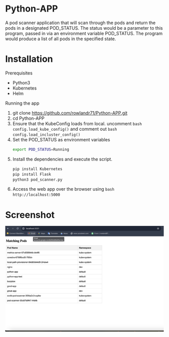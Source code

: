 # Python-APP
A pod scanner application that will scan through the pods and return the pods in a designated POD_STATUS. The status would be a parameter to this program, passed in via an environment variable POD_STATUS.  The program would produce a list of all pods in the specified state.

# Installation

Prerequisites
* Python3
* Kubernetes
* Helm

Running the app
1. git clone https://github.com/rowlandr71/Python-APP.git
2. cd Python-APP
3. Ensure that the KubeConfig loads from local. uncomment ```bash config.load_kube_config()``` and comment out ```bash config.load_incluster_config()```
4. Set the POD_STATUS as environment variables
   ```bash
   export POD_STATUS=Running
   ```
5. Install the dependencies and execute the script.
    ```bash
    pip install Kubernetes
    pip install Flask
    python3 pod_scanner.py
    ```
6. Access the web app over the browser using ```bash http://localhost:5000 ```

# Screenshot 

![alt text](https://github.com/rowlandr71/Python-APP/blob/main/Screenshot%20.png)
